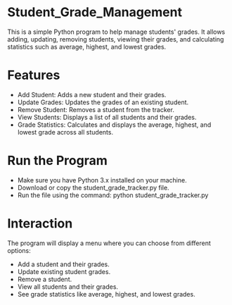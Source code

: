 # Student_Grade_Management

This is a simple Python program to help manage students' grades. It allows adding, updating, removing students, viewing their grades, and calculating statistics such as average, highest, and lowest grades.

# Features

- Add Student: Adds a new student and their grades.
- Update Grades: Updates the grades of an existing student.
- Remove Student: Removes a student from the tracker.
- View Students: Displays a list of all students and their grades.
- Grade Statistics: Calculates and displays the average, highest, and lowest grade across all students.

# Run the Program

- Make sure you have Python 3.x installed on your machine.
- Download or copy the student_grade_tracker.py file.
- Run the file using the command:
  python student_grade_tracker.py

# Interaction

The program will display a menu where you can choose from different options:

- Add a student and their grades.
- Update existing student grades.
- Remove a student.
- View all students and their grades.
- See grade statistics like average, highest, and lowest grades.
